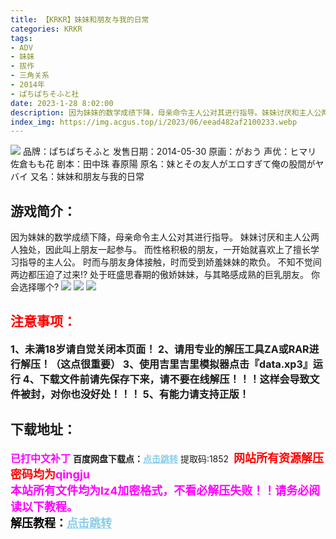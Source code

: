 ```yaml
---
title: 【KRKR】妹妹和朋友与我的日常
categories: KRKR
tags:
- ADV
- 妹妹
- 拔作
- 三角关系
- 2014年
- ぱちぱちそふと社
date: 2023-1-28 8:02:00
description: 因为妹妹的数学成绩下降，母亲命令主人公对其进行指导。妹妹讨厌和主人公两人独处，因此叫上朋友一起参与。而性格积极的朋友，一开始就喜欢上了擅长学习指导的主人公。时而与朋友身体接触，时而受到娇羞妹妹的欺负。不知不觉间两边都压迫了过来!?处于旺盛思春期的傲娇妹妹，与其略感成熟的巨乳朋友。你会选择哪个?
index_img: https://img.acgus.top/i/2023/06/eead482af2100233.webp
---
```

![](https://img.acgus.top/i/2023/06/eead482af2100233.webp)
品牌：ぱちぱちそふと
发售日期：2014-05-30
原画：がおう
声优：ヒマリ 佐倉もも花
剧本：田中珠 春原陽
原名：妹とその友人がエロすぎて俺の股間がヤバイ
又名：妹妹和朋友与我的日常

## 游戏简介：
因为妹妹的数学成绩下降，母亲命令主人公对其进行指导。
妹妹讨厌和主人公两人独处，因此叫上朋友一起参与。
而性格积极的朋友，一开始就喜欢上了擅长学习指导的主人公。
时而与朋友身体接触，时而受到娇羞妹妹的欺负。
不知不觉间两边都压迫了过来!?
处于旺盛思春期的傲娇妹妹，与其略感成熟的巨乳朋友。
你会选择哪个?
![](https://img.acgus.top/i/2023/06/897877f956100259.webp)
![](https://img.acgus.top/i/2023/06/81045c3882100248.webp)
![](https://img.acgus.top/i/2023/06/10f25c3d49100240.webp)





## <font color=#FF0000 >注意事项：</font>
<font size=3><b>1、未满18岁请自觉关闭本页面！
2、请用专业的解压工具ZA或RAR进行解压！（这点很重要）
3、使用吉里吉里模拟器点击『data.xp3』运行
4、下载文件前请先保存下来，请不要在线解压！！！这样会导致文件被封，对你也没好处！！！
5、有能力请支持正版！</b></font>

## 下载地址：
<font color=#FF00FF size=3><b>已打中文补丁</b></font>
<b>百度网盘下载点：</b><a href="https://pan.baidu.com/s/10uINPfAjmptOlWxtsUqVxw?pwd=1852" style="color: #87CEEB;"><b>点击跳转</b></a> 提取码:1852
<a style="padding: 0" href="https://post.qingju.org/AD/"><img style="max-width:100%" src="https://img.acgus.top/i/2024/07/478f689b8021d8d499ab43d21acf137a.gif" alt=""></a>
<b><font color=#FF0000 size=4>网站所有资源解压密码均为</b></font><b><font color=#FF00FF size=4>qingju</font><font color=#FF0000 ></font></b><br><b><font color=#FF00FF size=4>本站所有文件均为lz4加密格式，不看必解压失败！！请务必阅读以下教程。</b></font><br><b><font color=#000 size=4>解压教程：</b><a href="https://post.qingju.org/tutorial/000/" style="color: #87CEEB;"><b>点击跳转</b></a>
